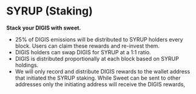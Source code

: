 # SYRUP \(Staking\)

**Stack your DIGIS with sweet.**

* 25% of DIGIS emissions will be distributed to SYRUP holders every block. Users can claim these rewards and re-invest them.
* DIGIS holders can swap DIGIS for SYRUP at a 1:1 ratio.
* DIGIS is distributed proportionally at each block based on SYRUP holdings.
* We will only record and distribute DIGIS rewards to the wallet address that initiated the SYRUP staking. While Sweet can be sent to other addresses only the initiating address will receive the DIGIS rewards,

